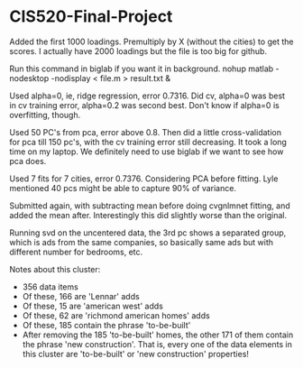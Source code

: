 CIS520-Final-Project
====================
Added the first 1000 loadings. Premultiply by X (without the cities) to get the scores. I actually have 2000 loadings but the file is too big for github.

Run this command in biglab if you want it in background.
nohup matlab -nodesktop -nodisplay < file.m > result.txt &

Used alpha=0, ie, ridge regression, error 0.7316. Did cv, alpha=0 was best in cv training error, alpha=0.2 was second best. Don't know if alpha=0 is overfitting, though.

Used 50 PC's from pca, error above 0.8. Then did a little cross-validation for pca till 150 pc's, with the cv training error still decreasing. It took a long time on my laptop. We definitely need to use biglab if we want to see how pca does.

Used 7 fits for 7 cities, error 0.7376. Considering PCA before fitting. Lyle mentioned 40 pcs might be able to capture 90% of variance.

Submitted again, with subtracting mean before doing cvgnlmnet fitting, and added the mean after. Interestingly this did slightly worse than the original.

Running svd on the uncentered data, the 3rd pc shows a separated group, which is ads from the same companies, so basically same ads but with different number for bedrooms, etc.

Notes about this cluster:
  -  356 data items
  -  Of these, 166 are 'Lennar' adds
  -  Of these, 15 are 'american west' adds
  -  Of these, 62 are 'richmond american homes' adds
  -  Of these, 185 contain the phrase 'to-be-built'
  -  After removing the 185 'to-be-built' homes, the other 171 of them contain the phrase 'new construction'. That is, every one of the data elements in this cluster are 'to-be-built' or 'new construction' properties!
  
